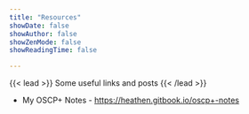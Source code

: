 ```yaml
---
title: "Resources"
showDate: false
showAuthor: false
showZenMode: false
showReadingTime: false

---
```


{{< lead >}}
Some useful links and posts
{{< /lead >}}

- My OSCP+ Notes - https://heathen.gitbook.io/oscp+-notes